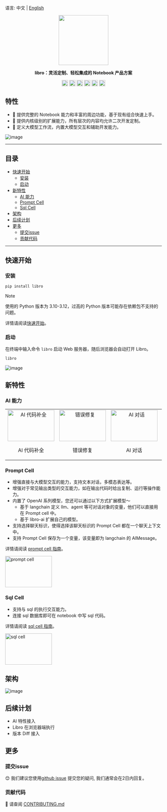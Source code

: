 语言: 中文 | [English](./README.md)

<p align="center"><img src="https://raw.githubusercontent.com/wiki/difizen/libro/assets/libro-text.svg" width="160" /></p>
<p align="center"><strong>libro：灵活定制、轻松集成的 Notebook 产品方案</strong></p>

<p align="center">
<a href="https://github.com/difizen/libro/actions/workflows/ci.yml"><img src="https://img.shields.io/github/actions/workflow/status/difizen/libro/ci.yml?branch=main&style=for-the-badge&logo=github" alt="Code: CI" style="max-width: 100%;" height="20px"></a>
<a href="/LICENSE"><img src="https://img.shields.io/github/license/difizen/libro?style=for-the-badge" alt="MIT License" height="20px"></a>
<a href="https://www.npmjs.com/package/@difizen/libro-core"><img alt="NPM Downloads" src="https://img.shields.io/npm/dm/@difizen/libro-core?logo=npm&style=for-the-badge" height="20px"></a>
<a href="https://github.com/difizen/libro/pulls"><img alt="PRs Welcome" src="https://img.shields.io/badge/PRs-Welcome-brightgreen.svg?style=for-the-badge" height="20px"></a>
<a href="https://libro.difizen.net"><img alt="website" src="https://img.shields.io/static/v1?label=&labelColor=505050&message=Homepage&color=0076D6&style=for-the-badge&logo=google-chrome&logoColor=f5f5f5" height="20px"></a>
<a href="https://discord.gg/GEx6pa3GaG"><img alt="discord" src="https://img.shields.io/badge/Discord-%235865F2.svg?style=for-the-badge&logo=discord&logoColor=white" height="20px"></a>
</p>

## 特性

- 🚀 提供完整的 Notebook 能力和丰富的周边功能，基于现有组合快速上手。
- 🌱 提供内核级别的扩展能力，所有层次的内容均允许二次开发定制。
- 🔮 定义大模型工作流，内置大模型交互和辅助开发能力。

![image](https://raw.githubusercontent.com/wiki/difizen/libro/assets/libro_homepage_zh.png)

---

<!-- START doctoc generated TOC please keep comment here to allow auto update -->
<!-- DON'T EDIT THIS SECTION, INSTEAD RE-RUN doctoc TO UPDATE -->
## 目录

- [快速开始](#%E5%BF%AB%E9%80%9F%E5%BC%80%E5%A7%8B)
  - [安装](#%E5%AE%89%E8%A3%85)
  - [启动](#%E5%90%AF%E5%8A%A8)
- [新特性](#%E6%96%B0%E7%89%B9%E6%80%A7)
  - [AI 能力](#ai-%E8%83%BD%E5%8A%9B)
  - [Prompt Cell](#prompt-cell)
  - [Sql Cell](#sql-cell)
- [架构](#%E6%9E%B6%E6%9E%84)
- [后续计划](#%E5%90%8E%E7%BB%AD%E8%AE%A1%E5%88%92)
- [更多](#%E6%9B%B4%E5%A4%9A)
  - [提交issue](#%E6%8F%90%E4%BA%A4issue)
  - [贡献代码](#%E8%B4%A1%E7%8C%AE%E4%BB%A3%E7%A0%81)

<!-- END doctoc generated TOC please keep comment here to allow auto update -->

---

## 快速开始

### 安装
```bash
pip install libro
```

> [!NOTE]
> 使用的 Python 版本为 3.10-3.12，过高的 Python 版本可能存在依赖包不支持的问题。

详情请阅读[快速开始](./apps/docs/docs/quickstart/index.md)。

### 启动
在终端中输入命令 `libro` 启动 Web 服务器，随后浏览器会自动打开 Libro。

```bash
libro
```
![image](https://raw.githubusercontent.com/wiki/difizen/libro/assets/libro_launch.png)

## 新特性

### AI 能力

<table align="center">
  <tr>
    <td align="center">
      <a href="https://raw.githubusercontent.com/wiki/difizen/libro/assets/ai_completion_zh.gif" target="_blank">
        <img src="https://raw.githubusercontent.com/wiki/difizen/libro/assets/ai_completion_zh.gif" alt="AI 代码补全" width="150" height="100">
      </a>
      <p>AI 代码补全</p>
    </td>
    <td align="center">
      <a href="https://raw.githubusercontent.com/wiki/difizen/libro/assets/error_debug_zh.gif" target="_blank">
        <img src="https://raw.githubusercontent.com/wiki/difizen/libro/assets/error_debug_zh.gif" alt="错误修复" width="150" height="100">
      </a>
      <p>错误修复</p>
    </td>
    <td align="center">
      <a href="https://raw.githubusercontent.com/wiki/difizen/libro/assets/cell_chat_zh.gif" target="_blank">
        <img src="https://raw.githubusercontent.com/wiki/difizen/libro/assets/cell_chat_zh.gif" alt="AI 对话" width="150" height="100">
      </a>
      <p>AI 对话</p>
    </td>
    <td align="center">
      <a href="https://raw.githubusercontent.com/wiki/difizen/libro/assets/cell_explain_zh.gif" target="_blank">
        <img src="https://raw.githubusercontent.com/wiki/difizen/libro/assets/cell_explain_zh.gif" alt="代码解释" width="150" height="100">
      </a>
      <p>代码解释</p>
    </td>
    <td align="center">
      <a href="https://raw.githubusercontent.com/wiki/difizen/libro/assets/cell_opitimization_zh.gif" target="_blank">
        <img src="https://raw.githubusercontent.com/wiki/difizen/libro/assets/cell_opitimization_zh.gif" alt="代码优化" width="150" height="100">
      </a>
      <p>代码优化</p>
    </td>
  </tr>
</table>


### Prompt Cell

- 增强直接与大模型交互的能力，支持文本对话，多模态表达等。
- 增强对于常见输出类型的交互能力，如在输出代码时给出复制、运行等操作能力。
- 内置了 OpenAI 系列模型，您还可以通过以下方式扩展模型～
  - 基于 langchain 定义 llm、agent 等可对话对象的变量，他们可以直接用在 Prompt cell 中。
  - 基于 libro-ai 扩展自己的模型。
- 支持选择聊天标识，使得选择该聊天标识的 Prompt Cell 都在一个聊天上下文中。
- 支持 Prompt Cell 保存为一个变量，该变量即为 langchain 的 AIMessage。

详情请阅读 [prompt cell 指南](./apps/docs/docs/manual/prompt-cell.md)。

<a href="https://raw.githubusercontent.com/wiki/difizen/libro/assets/prompt_cell_zh.gif" target="_blank">
  <img src="https://raw.githubusercontent.com/wiki/difizen/libro/assets/prompt_cell_zh.gif" alt="prompt cell" width="150" height="100">
</a>

### Sql Cell

- 支持与 sql 的执行交互能力。
- 连接 sql 数据库即可在 notebook 中写 sql 代码。

详情请阅读 [sql cell 指南](./apps/docs/docs/manual/sql-cell.md)。

<a href="https://raw.githubusercontent.com/wiki/difizen/libro/assets/sql_cell.gif" target="_blank">
  <img src="https://raw.githubusercontent.com/wiki/difizen/libro/assets/sql_cell_zh.gif" alt="sql cell" width="150" height="100">
</a>

## 架构

![image](https://raw.githubusercontent.com/wiki/difizen/libro/assets/technical_architecture_zh.png)

## 后续计划

- AI 特性接入
- Libro 在浏览器端执行
- 版本 Diff 接入

## 更多

### 提交issue

😊 我们建议您使用[github issue](https://github.com/difizen/libro/issues) 提交您的疑问, 我们通常会在2日内回复。

### 贡献代码

🤝 请查阅 [CONTRIBUTING.md](./CONTRIBUTING_zh.md)
